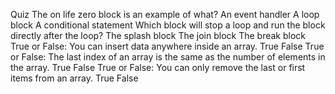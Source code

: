 Quiz
The on life zero block is an example of what?
An event handler
A loop block
A conditional statement
Which block will stop a loop and run the block directly after the loop?
The splash block
The join block
The break block
True or False: You can insert data anywhere inside an array.
True
False
True or False: The last index of an array is the same as the number of elements in the array.
True
False
True or False: You can only remove the last or first items from an array.
True
False
